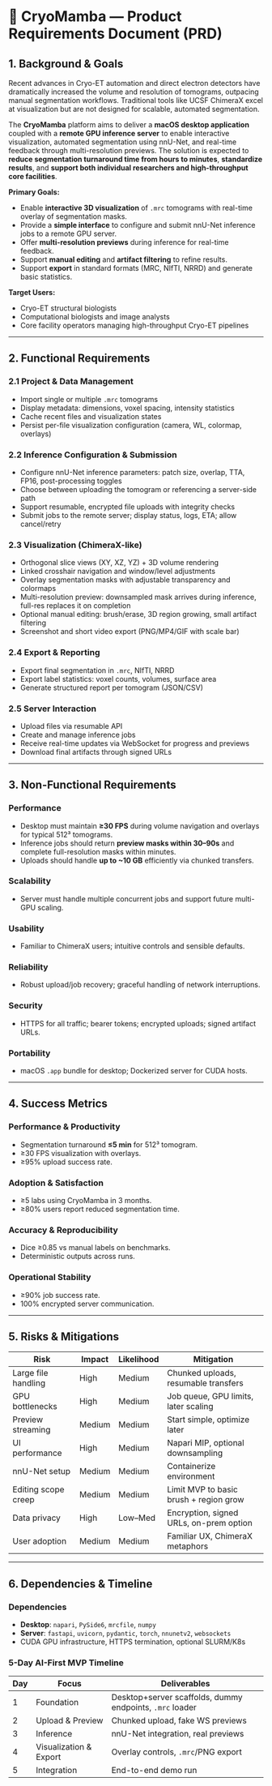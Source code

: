 # 🧊 CryoMamba — Product Requirements Document (PRD)

## 1. Background & Goals

Recent advances in Cryo-ET automation and direct electron detectors have dramatically increased the volume and resolution of tomograms, outpacing manual segmentation workflows. Traditional tools like UCSF ChimeraX excel at visualization but are not designed for scalable, automated segmentation.

The **CryoMamba** platform aims to deliver a **macOS desktop application** coupled with a **remote GPU inference server** to enable interactive visualization, automated segmentation using nnU-Net, and real-time feedback through multi-resolution previews. The solution is expected to **reduce segmentation turnaround time from hours to minutes**, **standardize results**, and **support both individual researchers and high-throughput core facilities**.

**Primary Goals:**
- Enable **interactive 3D visualization** of `.mrc` tomograms with real-time overlay of segmentation masks.  
- Provide a **simple interface** to configure and submit nnU-Net inference jobs to a remote GPU server.  
- Offer **multi-resolution previews** during inference for real-time feedback.  
- Support **manual editing** and **artifact filtering** to refine results.  
- Support **export** in standard formats (MRC, NIfTI, NRRD) and generate basic statistics.

**Target Users:**  
- Cryo-ET structural biologists  
- Computational biologists and image analysts  
- Core facility operators managing high-throughput Cryo-ET pipelines

---

## 2. Functional Requirements

### 2.1 Project & Data Management
- Import single or multiple `.mrc` tomograms  
- Display metadata: dimensions, voxel spacing, intensity statistics  
- Cache recent files and visualization states  
- Persist per-file visualization configuration (camera, WL, colormap, overlays)

### 2.2 Inference Configuration & Submission
- Configure nnU-Net inference parameters: patch size, overlap, TTA, FP16, post-processing toggles  
- Choose between uploading the tomogram or referencing a server-side path  
- Support resumable, encrypted file uploads with integrity checks  
- Submit jobs to the remote server; display status, logs, ETA; allow cancel/retry

### 2.3 Visualization (ChimeraX-like)
- Orthogonal slice views (XY, XZ, YZ) + 3D volume rendering  
- Linked crosshair navigation and window/level adjustments  
- Overlay segmentation masks with adjustable transparency and colormaps  
- Multi-resolution preview: downsampled mask arrives during inference, full-res replaces it on completion  
- Optional manual editing: brush/erase, 3D region growing, small artifact filtering  
- Screenshot and short video export (PNG/MP4/GIF with scale bar)

### 2.4 Export & Reporting
- Export final segmentation in `.mrc`, NIfTI, NRRD  
- Export label statistics: voxel counts, volumes, surface area  
- Generate structured report per tomogram (JSON/CSV)

### 2.5 Server Interaction
- Upload files via resumable API  
- Create and manage inference jobs  
- Receive real-time updates via WebSocket for progress and previews  
- Download final artifacts through signed URLs

---

## 3. Non-Functional Requirements

### Performance
- Desktop must maintain **≥30 FPS** during volume navigation and overlays for typical 512³ tomograms.  
- Inference jobs should return **preview masks within 30–90s** and complete full-resolution masks within minutes.  
- Uploads should handle **up to ~10 GB** efficiently via chunked transfers.

### Scalability
- Server must handle multiple concurrent jobs and support future multi-GPU scaling.

### Usability
- Familiar to ChimeraX users; intuitive controls and sensible defaults.

### Reliability
- Robust upload/job recovery; graceful handling of network interruptions.

### Security
- HTTPS for all traffic; bearer tokens; encrypted uploads; signed artifact URLs.

### Portability
- macOS `.app` bundle for desktop; Dockerized server for CUDA hosts.

---

## 4. Success Metrics

### Performance & Productivity
- Segmentation turnaround **≤5 min** for 512³ tomogram.  
- ≥30 FPS visualization with overlays.  
- ≥95% upload success rate.

### Adoption & Satisfaction
- ≥5 labs using CryoMamba in 3 months.  
- ≥80% users report reduced segmentation time.

### Accuracy & Reproducibility
- Dice ≥0.85 vs manual labels on benchmarks.  
- Deterministic outputs across runs.

### Operational Stability
- ≥90% job success rate.  
- 100% encrypted server communication.

---

## 5. Risks & Mitigations

| Risk | Impact | Likelihood | Mitigation |
|------|--------|------------|------------|
| Large file handling | High | Medium | Chunked uploads, resumable transfers |
| GPU bottlenecks | High | Medium | Job queue, GPU limits, later scaling |
| Preview streaming | Medium | Medium | Start simple, optimize later |
| UI performance | High | Medium | Napari MIP, optional downsampling |
| nnU-Net setup | Medium | Medium | Containerize environment |
| Editing scope creep | Medium | Medium | Limit MVP to basic brush + region grow |
| Data privacy | High | Low–Med | Encryption, signed URLs, on-prem option |
| User adoption | Medium | Medium | Familiar UX, ChimeraX metaphors |

---

## 6. Dependencies & Timeline

### Dependencies
- **Desktop**: `napari`, `PySide6`, `mrcfile`, `numpy`  
- **Server**: `fastapi`, `uvicorn`, `pydantic`, `torch`, `nnunetv2`, `websockets`  
- CUDA GPU infrastructure, HTTPS termination, optional SLURM/K8s

### 5-Day AI-First MVP Timeline

| Day | Focus | Deliverables |
|-----|-------|-------------|
| 1 | Foundation | Desktop+server scaffolds, dummy endpoints, `.mrc` loader |
| 2 | Upload & Preview | Chunked upload, fake WS previews |
| 3 | Inference | nnU-Net integration, real previews |
| 4 | Visualization & Export | Overlay controls, `.mrc`/PNG export |
| 5 | Integration | End-to-end demo run |
